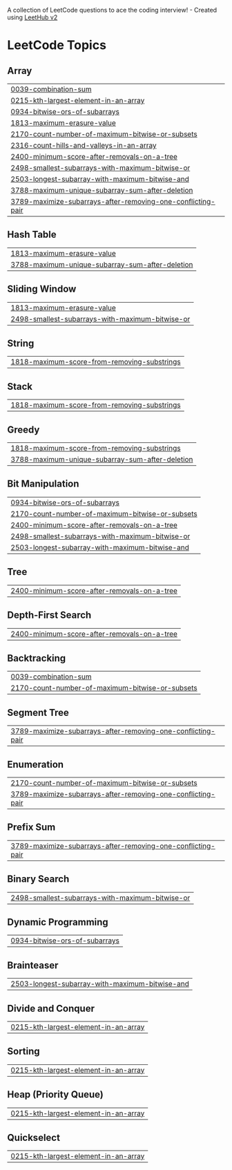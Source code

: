 A collection of LeetCode questions to ace the coding interview! - Created using [LeetHub v2](https://github.com/arunbhardwaj/LeetHub-2.0)
<!---LeetCode Topics Start-->
# LeetCode Topics
## Array
|  |
| ------- |
| [0039-combination-sum](https://github.com/rohansingh2002/Leetcode-Solution/tree/master/0039-combination-sum) |
| [0215-kth-largest-element-in-an-array](https://github.com/rohansingh2002/Leetcode-Solution/tree/master/0215-kth-largest-element-in-an-array) |
| [0934-bitwise-ors-of-subarrays](https://github.com/rohansingh2002/Leetcode-Solution/tree/master/0934-bitwise-ors-of-subarrays) |
| [1813-maximum-erasure-value](https://github.com/rohansingh2002/Leetcode-Solution/tree/master/1813-maximum-erasure-value) |
| [2170-count-number-of-maximum-bitwise-or-subsets](https://github.com/rohansingh2002/Leetcode-Solution/tree/master/2170-count-number-of-maximum-bitwise-or-subsets) |
| [2316-count-hills-and-valleys-in-an-array](https://github.com/rohansingh2002/Leetcode-Solution/tree/master/2316-count-hills-and-valleys-in-an-array) |
| [2400-minimum-score-after-removals-on-a-tree](https://github.com/rohansingh2002/Leetcode-Solution/tree/master/2400-minimum-score-after-removals-on-a-tree) |
| [2498-smallest-subarrays-with-maximum-bitwise-or](https://github.com/rohansingh2002/Leetcode-Solution/tree/master/2498-smallest-subarrays-with-maximum-bitwise-or) |
| [2503-longest-subarray-with-maximum-bitwise-and](https://github.com/rohansingh2002/Leetcode-Solution/tree/master/2503-longest-subarray-with-maximum-bitwise-and) |
| [3788-maximum-unique-subarray-sum-after-deletion](https://github.com/rohansingh2002/Leetcode-Solution/tree/master/3788-maximum-unique-subarray-sum-after-deletion) |
| [3789-maximize-subarrays-after-removing-one-conflicting-pair](https://github.com/rohansingh2002/Leetcode-Solution/tree/master/3789-maximize-subarrays-after-removing-one-conflicting-pair) |
## Hash Table
|  |
| ------- |
| [1813-maximum-erasure-value](https://github.com/rohansingh2002/Leetcode-Solution/tree/master/1813-maximum-erasure-value) |
| [3788-maximum-unique-subarray-sum-after-deletion](https://github.com/rohansingh2002/Leetcode-Solution/tree/master/3788-maximum-unique-subarray-sum-after-deletion) |
## Sliding Window
|  |
| ------- |
| [1813-maximum-erasure-value](https://github.com/rohansingh2002/Leetcode-Solution/tree/master/1813-maximum-erasure-value) |
| [2498-smallest-subarrays-with-maximum-bitwise-or](https://github.com/rohansingh2002/Leetcode-Solution/tree/master/2498-smallest-subarrays-with-maximum-bitwise-or) |
## String
|  |
| ------- |
| [1818-maximum-score-from-removing-substrings](https://github.com/rohansingh2002/Leetcode-Solution/tree/master/1818-maximum-score-from-removing-substrings) |
## Stack
|  |
| ------- |
| [1818-maximum-score-from-removing-substrings](https://github.com/rohansingh2002/Leetcode-Solution/tree/master/1818-maximum-score-from-removing-substrings) |
## Greedy
|  |
| ------- |
| [1818-maximum-score-from-removing-substrings](https://github.com/rohansingh2002/Leetcode-Solution/tree/master/1818-maximum-score-from-removing-substrings) |
| [3788-maximum-unique-subarray-sum-after-deletion](https://github.com/rohansingh2002/Leetcode-Solution/tree/master/3788-maximum-unique-subarray-sum-after-deletion) |
## Bit Manipulation
|  |
| ------- |
| [0934-bitwise-ors-of-subarrays](https://github.com/rohansingh2002/Leetcode-Solution/tree/master/0934-bitwise-ors-of-subarrays) |
| [2170-count-number-of-maximum-bitwise-or-subsets](https://github.com/rohansingh2002/Leetcode-Solution/tree/master/2170-count-number-of-maximum-bitwise-or-subsets) |
| [2400-minimum-score-after-removals-on-a-tree](https://github.com/rohansingh2002/Leetcode-Solution/tree/master/2400-minimum-score-after-removals-on-a-tree) |
| [2498-smallest-subarrays-with-maximum-bitwise-or](https://github.com/rohansingh2002/Leetcode-Solution/tree/master/2498-smallest-subarrays-with-maximum-bitwise-or) |
| [2503-longest-subarray-with-maximum-bitwise-and](https://github.com/rohansingh2002/Leetcode-Solution/tree/master/2503-longest-subarray-with-maximum-bitwise-and) |
## Tree
|  |
| ------- |
| [2400-minimum-score-after-removals-on-a-tree](https://github.com/rohansingh2002/Leetcode-Solution/tree/master/2400-minimum-score-after-removals-on-a-tree) |
## Depth-First Search
|  |
| ------- |
| [2400-minimum-score-after-removals-on-a-tree](https://github.com/rohansingh2002/Leetcode-Solution/tree/master/2400-minimum-score-after-removals-on-a-tree) |
## Backtracking
|  |
| ------- |
| [0039-combination-sum](https://github.com/rohansingh2002/Leetcode-Solution/tree/master/0039-combination-sum) |
| [2170-count-number-of-maximum-bitwise-or-subsets](https://github.com/rohansingh2002/Leetcode-Solution/tree/master/2170-count-number-of-maximum-bitwise-or-subsets) |
## Segment Tree
|  |
| ------- |
| [3789-maximize-subarrays-after-removing-one-conflicting-pair](https://github.com/rohansingh2002/Leetcode-Solution/tree/master/3789-maximize-subarrays-after-removing-one-conflicting-pair) |
## Enumeration
|  |
| ------- |
| [2170-count-number-of-maximum-bitwise-or-subsets](https://github.com/rohansingh2002/Leetcode-Solution/tree/master/2170-count-number-of-maximum-bitwise-or-subsets) |
| [3789-maximize-subarrays-after-removing-one-conflicting-pair](https://github.com/rohansingh2002/Leetcode-Solution/tree/master/3789-maximize-subarrays-after-removing-one-conflicting-pair) |
## Prefix Sum
|  |
| ------- |
| [3789-maximize-subarrays-after-removing-one-conflicting-pair](https://github.com/rohansingh2002/Leetcode-Solution/tree/master/3789-maximize-subarrays-after-removing-one-conflicting-pair) |
## Binary Search
|  |
| ------- |
| [2498-smallest-subarrays-with-maximum-bitwise-or](https://github.com/rohansingh2002/Leetcode-Solution/tree/master/2498-smallest-subarrays-with-maximum-bitwise-or) |
## Dynamic Programming
|  |
| ------- |
| [0934-bitwise-ors-of-subarrays](https://github.com/rohansingh2002/Leetcode-Solution/tree/master/0934-bitwise-ors-of-subarrays) |
## Brainteaser
|  |
| ------- |
| [2503-longest-subarray-with-maximum-bitwise-and](https://github.com/rohansingh2002/Leetcode-Solution/tree/master/2503-longest-subarray-with-maximum-bitwise-and) |
## Divide and Conquer
|  |
| ------- |
| [0215-kth-largest-element-in-an-array](https://github.com/rohansingh2002/Leetcode-Solution/tree/master/0215-kth-largest-element-in-an-array) |
## Sorting
|  |
| ------- |
| [0215-kth-largest-element-in-an-array](https://github.com/rohansingh2002/Leetcode-Solution/tree/master/0215-kth-largest-element-in-an-array) |
## Heap (Priority Queue)
|  |
| ------- |
| [0215-kth-largest-element-in-an-array](https://github.com/rohansingh2002/Leetcode-Solution/tree/master/0215-kth-largest-element-in-an-array) |
## Quickselect
|  |
| ------- |
| [0215-kth-largest-element-in-an-array](https://github.com/rohansingh2002/Leetcode-Solution/tree/master/0215-kth-largest-element-in-an-array) |
<!---LeetCode Topics End-->